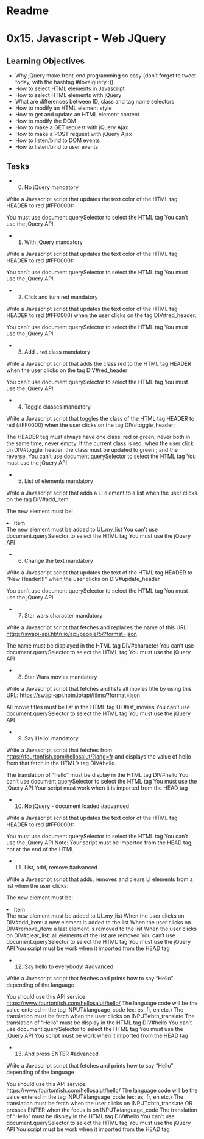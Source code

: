 # Readme
# 0x15. Javascript - Web JQuery

## Learning Objectives

* Why jQuery make front-end programming so easy (don’t forget to tweet today, with the hashtag #ilovejquery :))
* How to select HTML elements in Javascript
* How to select HTML elements with jQuery
* What are differences between ID, class and tag name selectors
* How to modify an HTML element style
* How to get and update an HTML element content
* How to modify the DOM
* How to make a GET request with jQuery Ajax
* How to make a POST request with jQuery Ajax
* How to listen/bind to DOM events
* How to listen/bind to user events

## Tasks

* 0. No jQuery mandatory

Write a Javascript script that updates the text color of the HTML tag HEADER to red (#FF0000):

You must use document.querySelector to select the HTML tag
You can’t use the jQuery API

* 1. With jQuery mandatory

Write a Javascript script that updates the text color of the HTML tag HEADER to red (#FF0000):

You can’t use document.querySelector to select the HTML tag
You must use the jQuery API

* 2. Click and turn red mandatory

Write a Javascript script that updates the text color of the HTML tag HEADER to red (#FF0000) when the user clicks on the tag DIV#red_header:

You can’t use document.querySelector to select the HTML tag
You must use the jQuery API

* 3. Add `.red` class mandatory

Write a Javascript script that adds the class red to the HTML tag HEADER when the user clicks on the tag DIV#red_header

You can’t use document.querySelector to select the HTML tag
You must use the jQuery API

* 4. Toggle classes mandatory

Write a Javascript script that toggles the class of the HTML tag HEADER to red (#FF0000) when the user clicks on the tag DIV#toggle_header:

The HEADER tag must always have one class: red or green, never both in the same time, never empty.
If the current class is red, when the user click on DIV#toggle_header, the class must be updated to green ; and the reverse.
You can’t use document.querySelector to select the HTML tag
You must use the jQuery API

* 5. List of elements mandatory

Write a Javascript script that adds a LI element to a list when the user clicks on the tag DIV#add_item:

The new element must be: <li>Item</li>
The new element must be added to UL.my_list
You can’t use document.querySelector to select the HTML tag
You must use the jQuery API

* 6. Change the text mandatory

Write a Javascript script that updates the text of the HTML tag HEADER to “New Header!!!” when the user clicks on DIV#update_header

You can’t use document.querySelector to select the HTML tag
You must use the jQuery API

* 7. Star wars character mandatory

Write a Javascript script that fetches and replaces the name of this URL: https://swapi-api.hbtn.io/api/people/5/?format=json

The name must be displayed in the HTML tag DIV#character
You can’t use document.querySelector to select the HTML tag
You must use the jQuery API

* 8. Star Wars movies mandatory

Write a Javascript script that fetches and lists all movies title by using this URL: https://swapi-api.hbtn.io/api/films/?format=json

All movie titles must be list in the HTML tag UL#list_movies
You can’t use document.querySelector to select the HTML tag
You must use the jQuery API

* 9. Say Hello! mandatory

Write a Javascript script that fetches from https://fourtonfish.com/hellosalut/?lang=fr and displays the value of hello from that fetch in the HTML’s tag DIV#hello.

The translation of “hello” must be display in the HTML tag DIV#hello
You can’t use document.querySelector to select the HTML tag
You must use the jQuery API
Your script must work when it is imported from the HEAD tag

* 10. No jQuery - document loaded #advanced

Write a Javascript script that updates the text color of the HTML tag HEADER to red (#FF0000):

You must use document.querySelector to select the HTML tag
You can’t use the jQuery API
Note: Your script must be imported from the HEAD tag, not at the end of the HTML

* 11. List, add, remove #advanced

Write a Javascript script that adds, removes and clears LI elements from a list when the user clicks:

The new element must be: <li>Item</li>
The new element must be added to UL.my_list
When the user clicks on DIV#add_item: a new element is added to the list
When the user clicks on DIV#remove_item: a last element is removed to the list
When the user clicks on DIV#clear_list: all elements of the list are removed
You can’t use document.querySelector to select the HTML tag
You must use the jQuery API
You script must be work when it imported from the HEAD tag

* 12. Say hello to everybody! #advanced

Write a Javascript script that fetches and prints how to say “Hello” depending of the language

You should use this API service: https://www.fourtonfish.com/hellosalut/hello/
The language code will be the value entered in the tag INPUT#language_code (ex: es, fr, en etc.)
The translation must be fetch when the user clicks on INPUT#btn_translate
The translation of “Hello” must be display in the HTML tag DIV#hello
You can’t use document.querySelector to select the HTML tag
You must use the jQuery API
You script must be work when it imported from the HEAD tag

* 13. And press ENTER #advanced

Write a Javascript script that fetches and prints how to say “Hello” depending of the language

You should use this API service: https://www.fourtonfish.com/hellosalut/hello/
The language code will be the value entered in the tag INPUT#language_code (ex: es, fr, en etc.)
The translation must be fetch when the user clicks on INPUT#btn_translate OR presses ENTER when the focus is on INPUT#language_code
The translation of “Hello” must be display in the HTML tag DIV#hello
You can’t use document.querySelector to select the HTML tag
You must use the jQuery API
You script must be work when it imported from the HEAD tag
